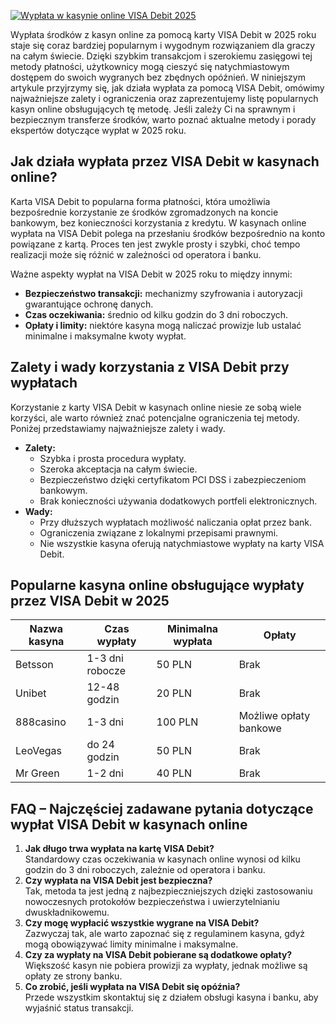 [![Wypłata w kasynie online VISA Debit 2025](https://123-caf.pages.dev/gitsignup.png)](https://vrmoo.ru/Bt82HjjY)

<p>Wypłata środków z kasyn online za pomocą karty VISA Debit w 2025 roku staje się coraz bardziej popularnym i wygodnym rozwiązaniem dla graczy na całym świecie. Dzięki szybkim transakcjom i szerokiemu zasięgowi tej metody płatności, użytkownicy mogą cieszyć się natychmiastowym dostępem do swoich wygranych bez zbędnych opóźnień. W niniejszym artykule przyjrzymy się, jak działa wypłata za pomocą VISA Debit, omówimy najważniejsze zalety i ograniczenia oraz zaprezentujemy listę popularnych kasyn online obsługujących tę metodę. Jeśli zależy Ci na sprawnym i bezpiecznym transferze środków, warto poznać aktualne metody i porady ekspertów dotyczące wypłat w 2025 roku.</p>  <h2>Jak działa wypłata przez VISA Debit w kasynach online?</h2> <p>Karta VISA Debit to popularna forma płatności, która umożliwia bezpośrednie korzystanie ze środków zgromadzonych na koncie bankowym, bez konieczności korzystania z kredytu. W kasynach online wypłata na VISA Debit polega na przesłaniu środków bezpośrednio na konto powiązane z kartą. Proces ten jest zwykle prosty i szybki, choć tempo realizacji może się różnić w zależności od operatora i banku.</p> <p>Ważne aspekty wypłat na VISA Debit w 2025 roku to między innymi:</p> <ul> <li><strong>Bezpieczeństwo transakcji:</strong> mechanizmy szyfrowania i autoryzacji gwarantujące ochronę danych.</li> <li><strong>Czas oczekiwania:</strong> średnio od kilku godzin do 3 dni roboczych.</li> <li><strong>Opłaty i limity:</strong> niektóre kasyna mogą naliczać prowizje lub ustalać minimalne i maksymalne kwoty wypłat.</li> </ul>  <h2>Zalety i wady korzystania z VISA Debit przy wypłatach</h2> <p>Korzystanie z karty VISA Debit w kasynach online niesie ze sobą wiele korzyści, ale warto również znać potencjalne ograniczenia tej metody. Poniżej przedstawiamy najważniejsze zalety i wady.</p> <ul> <li><strong>Zalety:</strong> <ul> <li>Szybka i prosta procedura wypłaty.</li> <li>Szeroka akceptacja na całym świecie.</li> <li>Bezpieczeństwo dzięki certyfikatom PCI DSS i zabezpieczeniom bankowym.</li> <li>Brak konieczności używania dodatkowych portfeli elektronicznych.</li> </ul> </li> <li><strong>Wady:</strong> <ul> <li>Przy dłuższych wypłatach możliwość naliczania opłat przez bank.</li> <li>Ograniczenia związane z lokalnymi przepisami prawnymi.</li> <li>Nie wszystkie kasyna oferują natychmiastowe wypłaty na karty VISA Debit.</li> </ul> </li> </ul>  <h2>Popularne kasyna online obsługujące wypłaty przez VISA Debit w 2025</h2> <table> <thead> <tr> <th>Nazwa kasyna</th> <th>Czas wypłaty</th> <th>Minimalna wypłata</th> <th>Opłaty</th> </tr> </thead> <tbody> <tr> <td>Betsson</td> <td>1-3 dni robocze</td> <td>50 PLN</td> <td>Brak</td> </tr> <tr> <td>Unibet</td> <td>12-48 godzin</td> <td>20 PLN</td> <td>Brak</td> </tr> <tr> <td>888casino</td> <td>1-3 dni</td> <td>100 PLN</td> <td>Możliwe opłaty bankowe</td> </tr> <tr> <td>LeoVegas</td> <td>do 24 godzin</td> <td>50 PLN</td> <td>Brak</td> </tr> <tr> <td>Mr Green</td> <td>1-2 dni</td> <td>40 PLN</td> <td>Brak</td> </tr> </tbody> </table>  <h2>FAQ – Najczęściej zadawane pytania dotyczące wypłat VISA Debit w kasynach online</h2> <ol> <li><strong>Jak długo trwa wypłata na kartę VISA Debit?</strong><br>Standardowy czas oczekiwania w kasynach online wynosi od kilku godzin do 3 dni roboczych, zależnie od operatora i banku.</li> <li><strong>Czy wypłata na VISA Debit jest bezpieczna?</strong><br>Tak, metoda ta jest jedną z najbezpieczniejszych dzięki zastosowaniu nowoczesnych protokołów bezpieczeństwa i uwierzytelnianiu dwuskładnikowemu.</li> <li><strong>Czy mogę wypłacić wszystkie wygrane na VISA Debit?</strong><br>Zazwyczaj tak, ale warto zapoznać się z regulaminem kasyna, gdyż mogą obowiązywać limity minimalne i maksymalne.</li> <li><strong>Czy za wypłaty na VISA Debit pobierane są dodatkowe opłaty?</strong><br>Większość kasyn nie pobiera prowizji za wypłaty, jednak możliwe są opłaty ze strony banku.</li> <li><strong>Co zrobić, jeśli wypłata na VISA Debit się opóźnia?</strong><br>Przede wszystkim skontaktuj się z działem obsługi kasyna i banku, aby wyjaśnić status transakcji.</li> </ol>